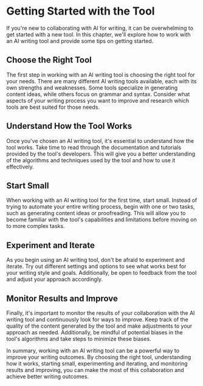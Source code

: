 Getting Started with the Tool
=======================================================================

If you're new to collaborating with AI for writing, it can be overwhelming to get started with a new tool. In this chapter, we'll explore how to work with an AI writing tool and provide some tips on getting started.

Choose the Right Tool
---------------------

The first step in working with an AI writing tool is choosing the right tool for your needs. There are many different AI writing tools available, each with its own strengths and weaknesses. Some tools specialize in generating content ideas, while others focus on grammar and syntax. Consider what aspects of your writing process you want to improve and research which tools are best suited for those needs.

Understand How the Tool Works
-----------------------------

Once you've chosen an AI writing tool, it's essential to understand how the tool works. Take time to read through the documentation and tutorials provided by the tool's developers. This will give you a better understanding of the algorithms and techniques used by the tool and how to use it effectively.

Start Small
-----------

When working with an AI writing tool for the first time, start small. Instead of trying to automate your entire writing process, begin with one or two tasks, such as generating content ideas or proofreading. This will allow you to become familiar with the tool's capabilities and limitations before moving on to more complex tasks.

Experiment and Iterate
----------------------

As you begin using an AI writing tool, don't be afraid to experiment and iterate. Try out different settings and options to see what works best for your writing style and goals. Additionally, be open to feedback from the tool and adjust your approach accordingly.

Monitor Results and Improve
---------------------------

Finally, it's important to monitor the results of your collaboration with the AI writing tool and continuously look for ways to improve. Keep track of the quality of the content generated by the tool and make adjustments to your approach as needed. Additionally, be mindful of potential biases in the tool's algorithms and take steps to minimize these biases.

In summary, working with an AI writing tool can be a powerful way to improve your writing outcomes. By choosing the right tool, understanding how it works, starting small, experimenting and iterating, and monitoring results and improving, you can make the most of this collaboration and achieve better writing outcomes.
